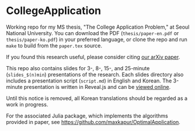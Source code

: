 # CollegeApplication
Working repo for my MS thesis, "The College Application Problem," at Seoul National University. You can download the PDF (`thesis/paper-en.pdf` or `thesis/paper-ko.pdf`) in your preferred language, or clone the repo and run `make` to build from the `paper.tex` source.

If you found this research useful, please consider citing [our arXiv paper](https://arxiv.org/abs/2205.01869).

This repo also contains slides for 3-, 8-, 15-, and 25-minute (`slides_$(n)min`) presentations of the research. Each slides directory also includes a presentation script (`script.md`) in English and Korean. The 3-minute presentation is written in Reveal.js and can be [viewed online](https://misc.maxkapur.com/CollegeApplication/).

Until this notice is removed, all Korean translations should be regarded as a work in progress.

For the associated Julia package, which implements the algorithms provided in paper, see https://github.com/maxkapur/OptimalApplication.
